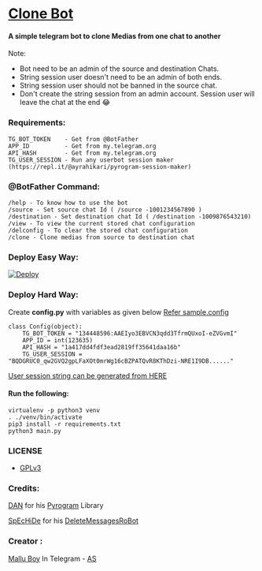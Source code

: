 # [Clone Bot](https://github.com/m4mallu/clonebot)

#### A simple telegram bot to clone Medias from one chat to another

Note: 
- Bot need to be an admin of the source and destination Chats.
- String session user doesn't need to be an admin of both ends.
- String session user should not be banned in the source chat.
- Don't create the string session from an admin account. Session user will leave the chat at the end 😂 

### Requirements:
```
TG_BOT_TOKEN    - Get from @BotFather
APP_ID          - Get from my.telegram.org
API_HASH        - Get from my.telegram.org
TG_USER_SESSION - Run any userbot session maker (https://repl.it/@ayrahikari/pyrogram-session-maker)
```

### @BotFather Command:
```
/help - To know how to use the bot
/source - Set source chat Id ( /source -1001234567890 )
/destination - Set destination chat Id ( /destination -1009876543210)
/view - To view the current stored chat configuration
/delconfig - To clear the stored chat configuration
/clone - Clone medias from source to destination chat

```
### Deploy Easy Way:

[![Deploy](https://www.herokucdn.com/deploy/button.svg)](https://heroku.com/deploy?template=https://github.com/m4mallu/clonebot)

### Deploy Hard Way:

Create **config.py** with variables as given below [Refer sample.config](https://github.com/m4mallu/clonebot/blob/master/sample_config.py)

```
class Config(object):
    TG_BOT_TOKEN = "134448596:AAEIyo3EBVCN3qdd3TfrmQUxoI-eZVGvmI"
    APP_ID = int(123635)
    API_HASH = "1a417dd4fdf3ead2819ff35641daa16b"
    TG_USER_SESSION = "BQDGRUC0_qw2GVQ2gpLFaXOt0mrWg16cBZPATQvR8KThDzi-NRE1I9DB......"
```
[User session string can be generated from HERE](https://replit.com/@ayrahikari/pyrogram-session-maker)

#### Run the following:

```
virtualenv -p python3 venv
. ./venv/bin/activate
pip3 install -r requirements.txt
python3 main.py
```

### LICENSE

- [GPLv3](https://choosealicense.com/licenses/gpl-3.0/)

### Credits:

[DAN](https://t.me/haskell) for his [Pyrogram](https://github.com/pyrogram/pyrogram) Library

[SpEcHiDe](https://github.com/SpEcHiDe) for his [DeleteMessagesRoBot](https://github.com/SpEcHiDe/DeleteMessagesRoBot)

### Creator :

[Mallu Boy](https://t.me/m4mallu) In Telegram - [AS](https://t.me/space4renjith)